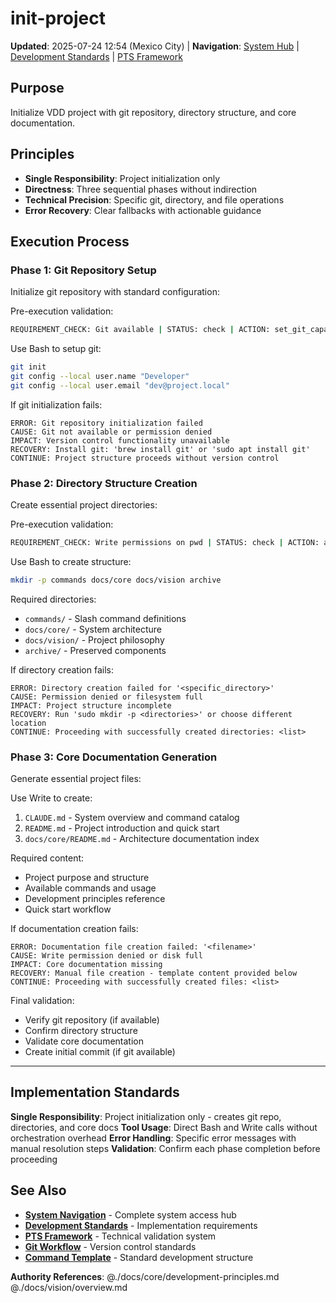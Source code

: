 # init-project

**Updated**: 2025-07-24 12:54 (Mexico City) | **Navigation**: [System Hub](../docs/navigation/index.md) | [Development Standards](../docs/rules/development-standards.md) | [PTS Framework](../docs/core/pts-framework.md)

## Purpose

Initialize VDD project with git repository, directory structure, and core documentation.

## Principles

- **Single Responsibility**: Project initialization only
- **Directness**: Three sequential phases without indirection
- **Technical Precision**: Specific git, directory, and file operations
- **Error Recovery**: Clear fallbacks with actionable guidance

## Execution Process

### Phase 1: Git Repository Setup
Initialize git repository with standard configuration:

Pre-execution validation:
```bash
REQUIREMENT_CHECK: Git available | STATUS: check | ACTION: set_git_capability_level
```

Use Bash to setup git:
```bash
git init
git config --local user.name "Developer"  
git config --local user.email "dev@project.local"
```

If git initialization fails:
```
ERROR: Git repository initialization failed
CAUSE: Git not available or permission denied
IMPACT: Version control functionality unavailable
RECOVERY: Install git: 'brew install git' or 'sudo apt install git'
CONTINUE: Project structure proceeds without version control
```

### Phase 2: Directory Structure Creation
Create essential project directories:

Pre-execution validation:
```bash
REQUIREMENT_CHECK: Write permissions on pwd | STATUS: check | ACTION: abort_if_no_write
```

Use Bash to create structure:
```bash
mkdir -p commands docs/core docs/vision archive
```

Required directories:
- `commands/` - Slash command definitions
- `docs/core/` - System architecture
- `docs/vision/` - Project philosophy  
- `archive/` - Preserved components

If directory creation fails:
```
ERROR: Directory creation failed for '<specific_directory>'
CAUSE: Permission denied or filesystem full
IMPACT: Project structure incomplete
RECOVERY: Run 'sudo mkdir -p <directories>' or choose different location
CONTINUE: Proceeding with successfully created directories: <list>
```

### Phase 3: Core Documentation Generation
Generate essential project files:

Use Write to create:
1. `CLAUDE.md` - System overview and command catalog
2. `README.md` - Project introduction and quick start
3. `docs/core/README.md` - Architecture documentation index

Required content:
- Project purpose and structure
- Available commands and usage
- Development principles reference
- Quick start workflow

If documentation creation fails:
```
ERROR: Documentation file creation failed: '<filename>'
CAUSE: Write permission denied or disk full
IMPACT: Core documentation missing
RECOVERY: Manual file creation - template content provided below
CONTINUE: Proceeding with successfully created files: <list>
```

Final validation:
- Verify git repository (if available)
- Confirm directory structure  
- Validate core documentation
- Create initial commit (if git available)

---

## Implementation Standards

**Single Responsibility**: Project initialization only - creates git repo, directories, and core docs
**Tool Usage**: Direct Bash and Write calls without orchestration overhead
**Error Handling**: Specific error messages with manual resolution steps
**Validation**: Confirm each phase completion before proceeding

## See Also
- **[System Navigation](../docs/navigation/index.md)** - Complete system access hub
- **[Development Standards](../docs/rules/development-standards.md)** - Implementation requirements
- **[PTS Framework](../docs/core/pts-framework.md)** - Technical validation system
- **[Git Workflow](../docs/rules/git-workflow-protocols.md)** - Version control standards
- **[Command Template](../docs/templates/command-template.md)** - Standard development structure

**Authority References**:
@./docs/core/development-principles.md
@./docs/vision/overview.md